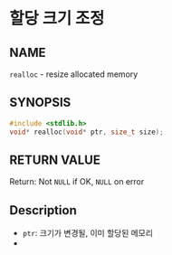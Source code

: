 # 할당 크기 조정
## NAME
`realloc` - resize allocated memory
## SYNOPSIS
```c
#include <stdlib.h>
void* realloc(void* ptr, size_t size);
```
## RETURN VALUE
Return: Not `NULL` if OK, `NULL` on error
## Description
* `ptr`: 크기가 변경될, 이미 할당된 메모리
*
